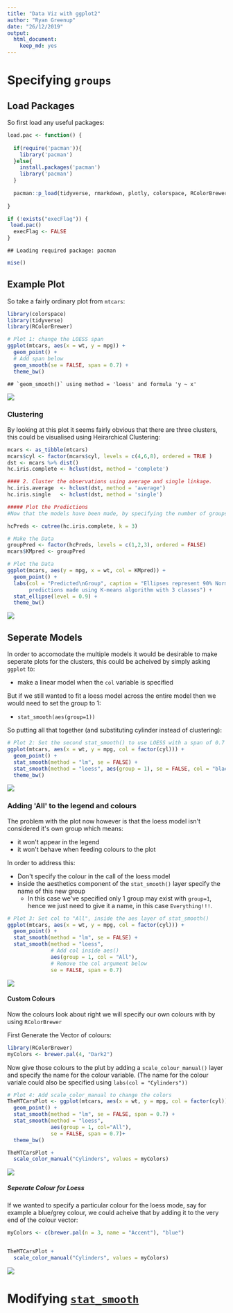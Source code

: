 ```yaml
---
title: "Data Viz with ggplot2"
author: "Ryan Greenup"
date: "26/12/2019"
output: 
  html_document: 
    keep_md: yes
---
```


# Specifying `groups`

## Load Packages

So first load any useful packages:

```r
load.pac <- function() {
  
  if(require('pacman')){
    library('pacman')
  }else{
    install.packages('pacman')
    library('pacman')
  }
  
  pacman::p_load(tidyverse, rmarkdown, plotly, colorspace, RColorBrewer, mise, formatR)
  
}

if (!exists("execFlag")) {
 load.pac()
  execFlag <- FALSE
}
```

```
## Loading required package: pacman
```

```r
mise()
```



## Example Plot

So take a fairly ordinary plot from `mtcars`:



```r
library(colorspace)
library(tidyverse)
library(RColorBrewer)

# Plot 1: change the LOESS span
ggplot(mtcars, aes(x = wt, y = mpg)) +
  geom_point() +
  # Add span below
  geom_smooth(se = FALSE, span = 0.7) + 
  theme_bw()
```

```
## `geom_smooth()` using method = 'loess' and formula 'y ~ x'
```

![](StatSmooth_files/figure-html/unnamed-chunk-2-1.png)<!-- -->

### Clustering 

By looking at this plot it seems fairly obvious that there are three clusters, this could be visualised using Heirarchical Clustering:


```r
mcars <- as_tibble(mtcars)
mcars$cyl <- factor(mcars$cyl, levels = c(4,6,8), ordered = TRUE )
dst <- mcars %>% dist()
hc.iris.complete <- hclust(dst, method = 'complete')

#### 2. Cluster the observations using average and single linkage.
hc.iris.average  <- hclust(dst, method = 'average')
hc.iris.single   <- hclust(dst, method = 'single')

##### Plot the Predictions
#Now that the models have been made, by specifying the number of groups required, the function `cutree` will determine at what height to cut off the dendogram:

hcPreds <- cutree(hc.iris.complete, k = 3)

# Make the Data
groupPred <- factor(hcPreds, levels = c(1,2,3), ordered = FALSE)
mcars$KMpred <- groupPred

# Plot the Data
ggplot(mcars, aes(y = mpg, x = wt, col = KMpred)) +
  geom_point() +
  labs(col = "Predicted\nGroup", caption = "Ellipses represent 90% Normal confidence levels,\n
       predictions made using K-means algorithm with 3 classes") +
  stat_ellipse(level = 0.9) +
  theme_bw()
```

![](StatSmooth_files/figure-html/unnamed-chunk-3-1.png)<!-- -->



## Seperate Models

In order to accomodate the multiple models it would be desirable to make seperate plots for the clusters, this could be acheived by simply asking `ggplot` to:

* make a linear model when the `col` variable is specified

But if we still wanted to fit a loess model across the entire model then we would need to set the group to 1:

* `stat_smooth(aes(group=1))`

So putting all that together (and substituting cylinder instead of clustering):


```r
# Plot 2: Set the second stat_smooth() to use LOESS with a span of 0.7
ggplot(mtcars, aes(x = wt, y = mpg, col = factor(cyl))) +
  geom_point() +
  stat_smooth(method = "lm", se = FALSE) +
  stat_smooth(method = "loess", aes(group = 1), se = FALSE, col = "black", span = 0.7) +
  theme_bw()
```

![](StatSmooth_files/figure-html/unnamed-chunk-4-1.png)<!-- -->

### Adding 'All' to the legend and colours

The problem with the plot now however is that the loess model isn't considered it's own group which means:

 * it won't appear in the legend
 * it won't behave when feeding colours to the plot
 
In order to address this:

 * Don't specify the colour in the call of the loess model
 * inside the aesthetics component of the `stat_smooth()` layer specify the name of this new group
    + In this case we've specified only 1 group may exist with `group=1`, hence we just need to give it a name, in this case `Everything!!!`.
 

```r
# Plot 3: Set col to "All", inside the aes layer of stat_smooth()
ggplot(mtcars, aes(x = wt, y = mpg, col = factor(cyl))) +
  geom_point() +
  stat_smooth(method = "lm", se = FALSE) +
  stat_smooth(method = "loess",
              # Add col inside aes()
              aes(group = 1, col = "All"),
              # Remove the col argument below
              se = FALSE, span = 0.7)
```

![](StatSmooth_files/figure-html/unnamed-chunk-5-1.png)<!-- -->

#### Custom Colours

Now the colours look about right we will specify our own colours with by using `RColorBrewer`

First Generate the Vector of colours:


```r
library(RColorBrewer)
myColors <- brewer.pal(4, "Dark2")
```

Now give those colours to the plut by adding a `scale_colour_manual()` layer and specify the name for the colour variable. (The name for the colour variale could also be specified using `labs(col = "Cylinders"))`


```r
# Plot 4: Add scale_color_manual to change the colors
TheMTCarsPlot <- ggplot(mtcars, aes(x = wt, y = mpg, col = factor(cyl))) +
  geom_point() +
  stat_smooth(method = "lm", se = FALSE, span = 0.7) +
  stat_smooth(method = "loess", 
              aes(group = 1, col="All"), 
              se = FALSE, span = 0.7)+
  theme_bw()
```



```r
TheMTCarsPlot +
  scale_color_manual("Cylinders", values = myColors)
```

![](StatSmooth_files/figure-html/unnamed-chunk-8-1.png)<!-- -->

##### Seperate Colour for Loess

If we wanted to specify a particular colour for the loess mode, say for example a blue/grey colour, 
we could acheive that by adding it to the very end of the colour vector:


```r
myColors <- c(brewer.pal(n = 3, name = "Accent"), "blue")


TheMTCarsPlot +
  scale_color_manual("Cylinders", values = myColors)
```

![](StatSmooth_files/figure-html/unnamed-chunk-9-1.png)<!-- -->



































# Modifying [`stat_smooth`](https://campus.datacamp.com/courses/data-visualization-with-ggplot2-2/chapter-1-statistics?ex=4)
